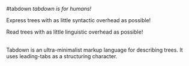 #tabdown
_tabdown is for humans!_

Express trees with as little syntactic overhead as possible!

Read trees with as little linguistic overhead as possible!

<br>
Tabdown is an ultra-minimalist markup language for describing trees. It uses leading-tabs as a structuring character.

